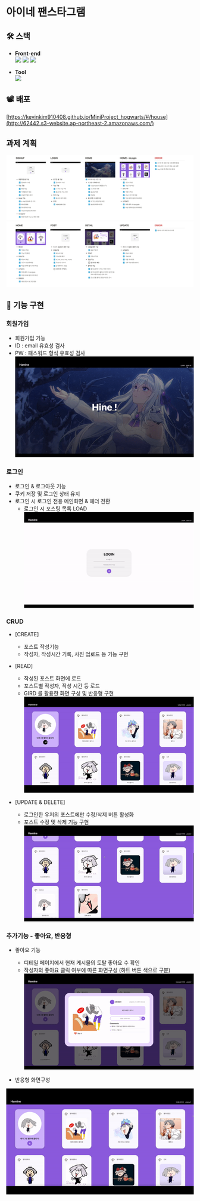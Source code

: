 # 아이네 팬스타그램

## 🛠️ 스택
  * <b>Front-end</b> <br/>
  <img src="https://img.shields.io/badge/React-0080B9?style=flat&logo=React&logoColor=white"/> <img src="https://img.shields.io/badge/JavaScript-FDC813?style=flat&logo=JavaScript&logoColor=black"/> <img src="https://img.shields.io/badge/CSS-0080B9?style=flat&logo=CSS3&logoColor=white"/>

  * <b>Tool</b>
   <br/><img src="https://img.shields.io/badge/GitHub-purple?style=flat-flat&logo=Github&logoColor=white"/>

  
## 📽 배포
[https://kevinkim910408.github.io/MiniProject_hogwarts/#/house](http://62442.s3-website.ap-northeast-2.amazonaws.com/)


## 과제 계획
![img](/Img/P1.png)
![img](/Img/P2.png)

## 📝 기능 구현
### 회원가입
* 회원가입 기능
* ID : email 유효성 검사
* PW : 패스워드 형식 유효성 검사
![img](/Img/G1.gif)

### 로그인
* 로그인 & 로그아웃 기능
* 쿠키 저장 및 로그인 상태 유지
* 로그인 시 로그인 전용 메인화면 & 헤더 전환
   * 로그인 시 포스팅 목록 LOAD
![img](/Img/G3.gif)

### CRUD
* [CREATE]
   * 포스트 작성기능
   * 작성자, 작성시간 기록, 사진 업로드 등 기능 구현

* [READ]
   * 작성된 포스트 화면에 로드
   * 포스트별 작성자, 작성 시간 등 로드   
   * GIRD 를 활용한 화면 구성 및 반응형 구현
![img](/Img/G6.gif)

* [UPDATE & DELETE]
   * 로그인한 유저의 포스트에만 수정/삭제 버튼 활성화
   * 포스트 수정 및 삭제 기능 구현
![img](/Img/G2.gif)

### 추가기능 - 좋아요, 반응형
* 좋아요 기능
   * 디테일 페이지에서 현재 게시물의 토탈 좋아요 수 확인
   * 작성자의 좋아요 클릭 여부에 따른 화면구성 (하트 버튼 색으로 구분)
![img](/Img/G4.gif)

* 반응형 화면구성

![img](/Img/G5.gif)
